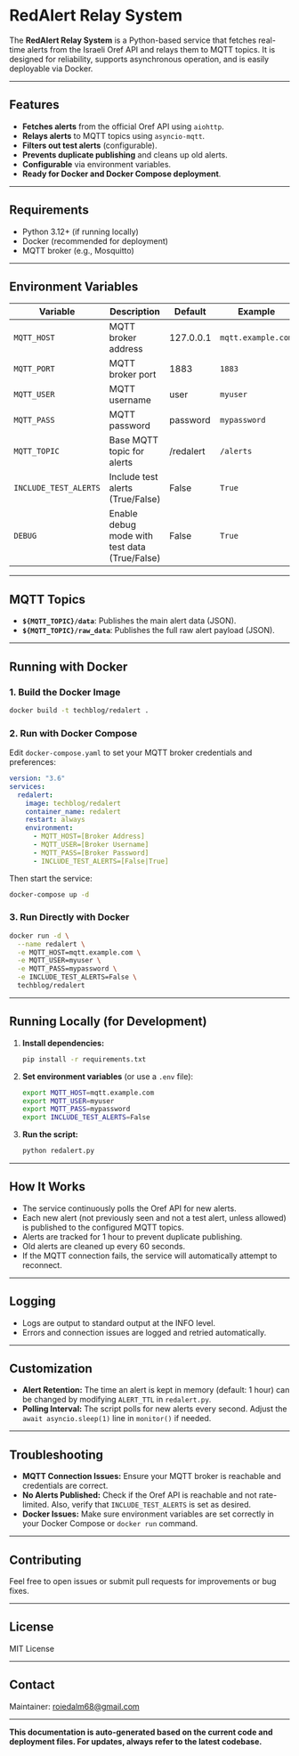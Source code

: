 # RedAlert Relay System

The **RedAlert Relay System** is a Python-based service that fetches real-time alerts from the Israeli Oref API and relays them to MQTT topics. It is designed for reliability, supports asynchronous operation, and is easily deployable via Docker.

---

## Features

- **Fetches alerts** from the official Oref API using `aiohttp`.
- **Relays alerts** to MQTT topics using `asyncio-mqtt`.
- **Filters out test alerts** (configurable).
- **Prevents duplicate publishing** and cleans up old alerts.
- **Configurable** via environment variables.
- **Ready for Docker and Docker Compose deployment**.

---

## Requirements

- Python 3.12+ (if running locally)
- Docker (recommended for deployment)
- MQTT broker (e.g., Mosquitto)

---

## Environment Variables

| Variable              | Description                                   | Default         | Example                |
|-----------------------|-----------------------------------------------|-----------------|------------------------|
| `MQTT_HOST`           | MQTT broker address                           | 127.0.0.1       | `mqtt.example.com`     |
| `MQTT_PORT`           | MQTT broker port                              | 1883            | `1883`                 |
| `MQTT_USER`           | MQTT username                                 | user            | `myuser`               |
| `MQTT_PASS`           | MQTT password                                 | password        | `mypassword`           |
| `MQTT_TOPIC`          | Base MQTT topic for alerts                    | /redalert       | `/alerts`              |
| `INCLUDE_TEST_ALERTS` | Include test alerts (True/False)              | False           | `True`                 |
| `DEBUG`               | Enable debug mode with test data (True/False) | False           | `True`                 |

---

## MQTT Topics

- **`${MQTT_TOPIC}/data`**: Publishes the main alert data (JSON).
- **`${MQTT_TOPIC}/raw_data`**: Publishes the full raw alert payload (JSON).

---

## Running with Docker

### 1. Build the Docker Image

```sh
docker build -t techblog/redalert .
```

### 2. Run with Docker Compose

Edit `docker-compose.yaml` to set your MQTT broker credentials and preferences:

```yaml
version: "3.6"
services:
  redalert:
    image: techblog/redalert
    container_name: redalert
    restart: always
    environment:
      - MQTT_HOST=[Broker Address]
      - MQTT_USER=[Broker Username]
      - MQTT_PASS=[Broker Password]
      - INCLUDE_TEST_ALERTS=[False|True]
```

Then start the service:

```sh
docker-compose up -d
```

### 3. Run Directly with Docker

```sh
docker run -d \
  --name redalert \
  -e MQTT_HOST=mqtt.example.com \
  -e MQTT_USER=myuser \
  -e MQTT_PASS=mypassword \
  -e INCLUDE_TEST_ALERTS=False \
  techblog/redalert
```

---

## Running Locally (for Development)

1. **Install dependencies:**

   ```sh
   pip install -r requirements.txt
   ```

2. **Set environment variables** (or use a `.env` file):

   ```sh
   export MQTT_HOST=mqtt.example.com
   export MQTT_USER=myuser
   export MQTT_PASS=mypassword
   export INCLUDE_TEST_ALERTS=False
   ```

3. **Run the script:**

   ```sh
   python redalert.py
   ```

---

## How It Works

- The service continuously polls the Oref API for new alerts.
- Each new alert (not previously seen and not a test alert, unless allowed) is published to the configured MQTT topics.
- Alerts are tracked for 1 hour to prevent duplicate publishing.
- Old alerts are cleaned up every 60 seconds.
- If the MQTT connection fails, the service will automatically attempt to reconnect.

---

## Logging

- Logs are output to standard output at the INFO level.
- Errors and connection issues are logged and retried automatically.

---

## Customization

- **Alert Retention:** The time an alert is kept in memory (default: 1 hour) can be changed by modifying `ALERT_TTL` in `redalert.py`.
- **Polling Interval:** The script polls for new alerts every second. Adjust the `await asyncio.sleep(1)` line in `monitor()` if needed.

---

## Troubleshooting

- **MQTT Connection Issues:** Ensure your MQTT broker is reachable and credentials are correct.
- **No Alerts Published:** Check if the Oref API is reachable and not rate-limited. Also, verify that `INCLUDE_TEST_ALERTS` is set as desired.
- **Docker Issues:** Make sure environment variables are set correctly in your Docker Compose or `docker run` command.

---

## Contributing

Feel free to open issues or submit pull requests for improvements or bug fixes.

---

## License

MIT License

---

## Contact

Maintainer: [roiedalm68@gmail.com](mailto:roiedalm68@gmail.com)

---

**This documentation is auto-generated based on the current code and deployment files. For updates, always refer to the latest codebase.**
